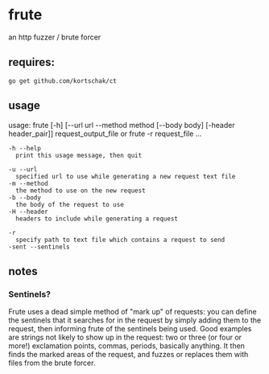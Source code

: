 # frute
an http fuzzer / brute forcer

## requires:

`go get github.com/kortschak/ct`

## usage

usage:
    frute [-h] [--url url --method method [--body body] [-header header_pair]] request_output_file
or  frute -r request_file ...

    -h --help
      print this usage message, then quit

    -u --url
      specified url to use while generating a new request text file
    -m --method
      the method to use on the new request
    -b --body
      the body of the request to use
    -H --header
      headers to include while generating a request

    -r
      specify path to text file which contains a request to send
    -sent --sentinels

## notes
### Sentinels?
Frute uses a dead simple method of "mark up" of requests: you can define the sentinels that it searches for in the request by simply adding them to the request, then informing frute of the sentinels being used.  Good examples are strings not likely to show up in the request: two or three (or four or more!) exclamation points, commas, periods, basically anything.  It then finds the marked areas of the request, and fuzzes or replaces them with files from the brute forcer.